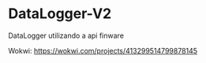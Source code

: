 # DataLogger-V2
DataLogger utilizando a api finware

Wokwi: https://wokwi.com/projects/413299514799878145

